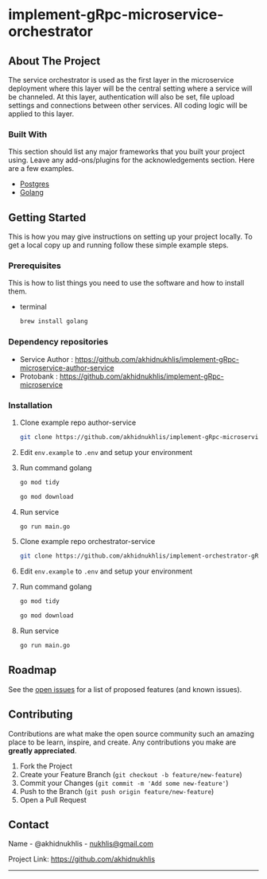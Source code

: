# implement-gRpc-microservice-orchestrator

<!-- ABOUT THE PROJECT -->
## About The Project

The service orchestrator is used as the first layer in the microservice deployment where this layer will be the central setting where a service will be channeled. At this layer, authentication will also be set, file upload settings and connections between other services. All coding logic will be applied to this layer.


### Built With

This section should list any major frameworks that you built your project using. Leave any add-ons/plugins for the acknowledgements section. Here are a few examples.
* [Postgres](https://www.postgresql.org/)
* [Golang](https://golang.com)

<!-- GETTING STARTED -->
## Getting Started

This is how you may give instructions on setting up your project locally. To get a local copy up and running follow these simple example steps.

### Prerequisites

This is how to list things you need to use the software and how to install them.

* terminal
  ```sh
  brew install golang
  ```

### Dependency repositories
- Service Author  : https://github.com/akhidnukhlis/implement-gRpc-microservice-author-service
- Protobank     : https://github.com/akhidnukhlis/implement-gRpc-microservice


### Installation

1. Clone example repo author-service
   ```sh
   git clone https://github.com/akhidnukhlis/implement-gRpc-microservice-author-service
   ```
   
2. Edit `env.example` to `.env` and setup your environment

3. Run command golang
   ```sh
   go mod tidy
   ```
   
   ```sh
   go mod download
   ```
   
4. Run service
   ```sh
   go run main.go
   ```
   
5. Clone example repo orchestrator-service
   ```sh
   git clone https://github.com/akhidnukhlis/implement-orchestrator-gRpc-microservice
   ```
   
6. Edit `env.example` to `.env` and setup your environment

7. Run command golang
   ```sh
   go mod tidy
   ```

   ```sh
   go mod download
   ```

8. Run service
   ```sh
   go run main.go
   ```

<!-- ROADMAP -->
## Roadmap

See the [open issues](https://github.com/akhidnukhlis) for a list of proposed features (and known issues).


<!-- CONTRIBUTING -->
## Contributing

Contributions are what make the open source community such an amazing place to be learn, inspire, and create. Any contributions you make are **greatly appreciated**.

1. Fork the Project
2. Create your Feature Branch (`git checkout -b feature/new-feature`)
3. Commit your Changes (`git commit -m 'Add some new-feature'`)
4. Push to the Branch (`git push origin feature/new-feature`)
5. Open a Pull Request


<!-- CONTACT -->
## Contact

Name - @akhidnukhlis - nukhlis@gmail.com

Project Link: https://github.com/akhidnukhlis

***